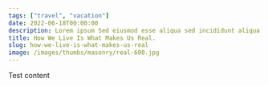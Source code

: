 ```yaml
---
tags: ["travel", "vacation"]
date: 2022-06-18T00:00:00
description: Lorem ipsum Sed eiusmod esse aliqua sed incididunt aliqua incididunt mollit id et sit proident dolor nulla sed commodo est ad minim elit reprehenderit nisi officia aute incididunt velit sint in aliqua...
title: How We Live Is What Makes Us Real.
slug: how-we-live-is-what-makes-us-real
image: /images/thumbs/masonry/real-600.jpg
---
```

Test content

